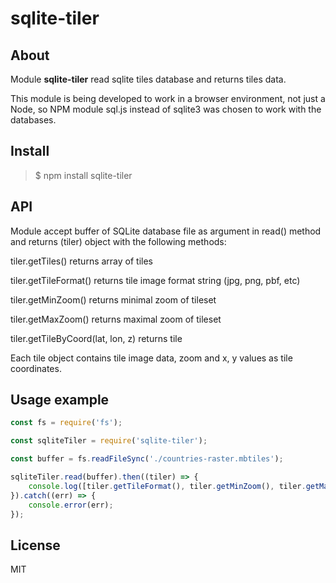 sqlite-tiler
================


About
-------

Module **sqlite-tiler** read sqlite tiles database and returns tiles data.

This module is being developed to work in a browser environment, not just a Node, so NPM module sql.js instead of sqlite3 was chosen to work with the databases.


Install
-------
>$ npm install sqlite-tiler


API
-------
Module accept buffer of SQLite database file as argument in read() method and returns (tiler) object with the following methods:

tiler.getTiles()
    returns array of tiles

tiler.getTileFormat()
    returns tile image format string (jpg, png, pbf, etc)

tiler.getMinZoom()
    returns minimal zoom of tileset

tiler.getMaxZoom()
    returns maximal zoom of tileset

tiler.getTileByCoord(lat, lon, z)
    returns tile

Each tile object contains tile image data, zoom and x, y values as tile coordinates.


Usage example
-------

```js
const fs = require('fs');

const sqliteTiler = require('sqlite-tiler');

const buffer = fs.readFileSync('./countries-raster.mbtiles');

sqliteTiler.read(buffer).then((tiler) => {
    console.log([tiler.getTileFormat(), tiler.getMinZoom(), tiler.getMaxZoom(), tiler.getTiles()]);
}).catch((err) => {
    console.error(err);
});
```

License
-------

MIT
